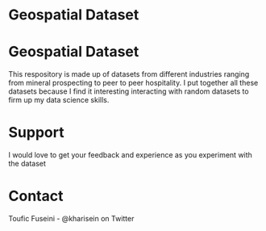 # Geospatial Dataset
# Geospatial Dataset
 This respository is made up of datasets from different industries ranging from mineral prospecting to peer to peer hospitality. I put together all these datasets because I find it interesting interacting with random datasets to firm up my data science skills.  


# Support

I would love to get your feedback and experience as you experiment with the dataset

# Contact

Toufic Fuseini - @kharisein on Twitter
